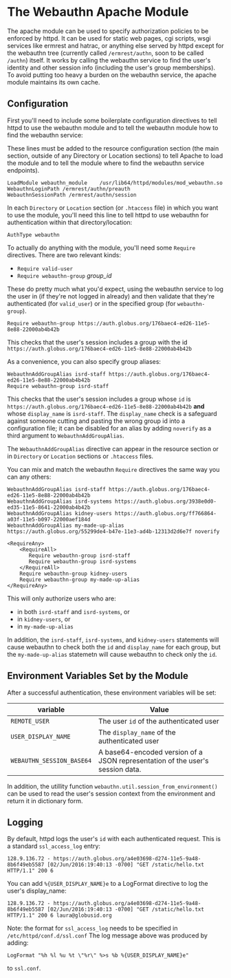 # The Webauthn Apache Module

The apache module can be used to specify authorization policies to be enforced by httpd. It can be used for static web pages, cgi scripts, wsgi services like ermrest and hatrac, or anything else served by httpd except for the webauthn tree (currently called `/ermrest/authn`, soon to be called `/authn`) itself. It works by calling the webauthn service to find the user's identity and other session info (including the user's group memberships). To avoid putting too heavy a burden on the webauthn service, the apache module maintains its own cache.

## Configuration

First you'll need to include some boilerplate configuration directives to tell httpd to use the webauthn module and to tell the webauthn module how to find the webauthn service:

These lines must be added to the resource configuration section (the main section, outside of any Directory or Location sections) to tell Apache to load the module and to tell the module where to find the webauthn service endpoints).

```
LoadModule webauthn_module    /usr/lib64/httpd/modules/mod_webauthn.so
WebauthnLoginPath /ermrest/authn/preauth
WebauthnSessionPath /ermrest/authn/session
```

In each `Directory` or `Location` section (or `.htaccess` file) in which you want to use the module, you'll need this line to tell httpd to use webauthn for authentication within that directory/location:

```
AuthType webauthn
```

To actually do anything with the module, you'll need some `Require` directives. There are two relevant kinds:

- `Require valid-user`
- `Require webauthn-group` _group_id_

These do pretty much what you'd expect, using the webauthn service to log the user in (if they're not logged in already) and then validate that they're authenticated (for `valid_user`) or in the specified group (for `webauthn-group`).

```
Require webauthn-group https://auth.globus.org/176baec4-ed26-11e5-8e88-22000ab4b42b
```

This checks that the user's session includes a group with the id `https://auth.globus.org/176baec4-ed26-11e5-8e88-22000ab4b42b`

As a convenience, you can also specify group aliases:

```
WebauthnAddGroupAlias isrd-staff https://auth.globus.org/176baec4-ed26-11e5-8e88-22000ab4b42b
Require webauthn-group isrd-staff
```

This checks that the user's session includes a group whose `id` is `https://auth.globus.org/176baec4-ed26-11e5-8e88-22000ab4b42b` __and__ whose `display_name` is `isrd-staff`. The `display_name` check is a safeguard against someone cutting and pasting the wrong group id into a configuration file; it can be disabled for an alias by adding `noverify` as a third argument to `WebauthnAddGroupAlias`.

The `WebauthnAddGroupAlias` directive can appear in the resource section or in `Directory` or `Location` sections or `.htaccess` files.

You can mix and match the webauthn `Require` directives the same way you can any others:

```
WebauthnAddGroupAlias isrd-staff https://auth.globus.org/176baec4-ed26-11e5-8e88-22000ab4b42b
WebauthnAddGroupAlias isrd-systems https://auth.globus.org/3938e0d0-ed35-11e5-8641-22000ab4b42b
WebauthnAddGroupAlias kidney-users https://auth.globus.org/ff766864-a03f-11e5-b097-22000aef184d
WebauthnAddGroupAlias my-made-up-alias https://auth.globus.org/55299de4-b47e-11e3-ad4b-12313d2d6e7f noverify

<RequireAny>
    <RequireAll>
       Require webauthn-group isrd-staff
       Require webauthn-group isrd-systems
    </RequireAll>
    Require webauthn-group kidney-users
    Require webauthn-group my-made-up-alias
</RequireAny>
```

This will only authorize users who are:
- in both `isrd-staff` and `isrd-systems`, or
- in `kidney-users`, or
- in `my-made-up-alias`

In addition, the `isrd-staff`, `isrd-systems`, and `kidney-users` statements will cause webauthn to check both the `id` and `display_name` for each group, but the `my-made-up-alias` statemetn will cause webauthn to check only the `id`.

## Environment Variables Set by the Module

After a successful authentication, these environment variables will be set:

variable | Value
-------- | -----
`REMOTE_USER` | The user `id` of the authenticated user
`USER_DISPLAY_NAME` | The `display_name` of the authenticated user
`WEBAUTHN_SESSION_BASE64` | A base64-encoded version of a JSON representation of the user's session data.

In addition, the utillity function `webauthn.util.session_from_environment()` can be used to read the user's session context from the environment and return it in dictionary form.

## Logging

By default, httpd logs the user's `id` with each authenticated request. This is a standard `ssl_access_log` entry:

```
128.9.136.72 - https://auth.globus.org/a4e03698-d274-11e5-9a48-8b6f49eb5587 [02/Jun/2016:19:40:13 -0700] "GET /static/hello.txt HTTP/1.1" 200 6
```

You can add `%{USER_DISPLAY_NAME}e` to a LogFormat directive to log the user's display_name:

```
128.9.136.72 - https://auth.globus.org/a4e03698-d274-11e5-9a48-8b6f49eb5587 [02/Jun/2016:19:40:13 -0700] "GET /static/hello.txt HTTP/1.1" 200 6 laura@globusid.org
```

Note: the format for `ssl_access_log` needs to be specified in `/etc/httpd/conf.d/ssl.conf` The log message above was produced by adding:

```
LogFormat "%h %l %u %t \"%r\" %>s %b %{USER_DISPLAY_NAME}e"
```

to `ssl.conf`.
